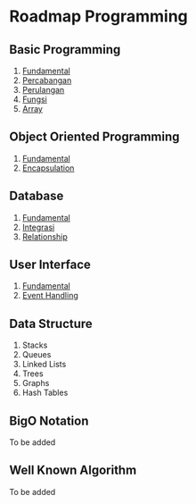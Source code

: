 # Roadmap Programming

## Basic Programming

1. [Fundamental](basic-programming/fundamental.md)
2. [Percabangan](basic-programming/percabangan.md)
3. [Perulangan](basic-programming/perulangan.md)
4. [Fungsi](basic-programming/fungsi.md)
5. [Array](basic-programming/array.md)

## Object Oriented Programming

1. [Fundamental](oop/fundamental.md)
2. [Encapsulation](oop/encapsulation.md)

## Database

1. [Fundamental](database/fundamental.md)
2. [Integrasi](database/integrasi.md)
3. [Relationship](database/relationship.md)

## User Interface

1. [Fundamental](user-interface/fundamental.md)
2. [Event Handling](user-interface/event-handling.md)

## Data Structure

1. Stacks
2. Queues
3. Linked Lists
4. Trees
5. Graphs
6. Hash Tables

## BigO Notation

To be added

## Well Known Algorithm

To be added
